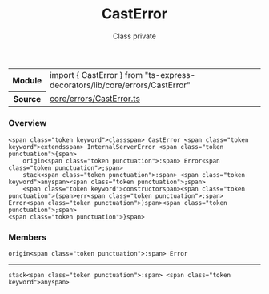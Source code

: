 <header class="symbol-info-header">    <h1 id="casterror">CastError</h1>    <label class="symbol-info-type-label class">Class</label>    <label class="api-type-label private">private</label>  </header>
<section class="symbol-info">      <table class="is-full-width">        <tbody>        <tr>          <th>Module</th>          <td>            <div class="lang-typescript">                <span class="token keyword">import</span> { CastError }                 <span class="token keyword">from</span>                 <span class="token string">"ts-express-decorators/lib/core/errors/CastError"</span>                            </div>          </td>        </tr>        <tr>          <th>Source</th>          <td>            <a href="https://romakita.github.io/ts-express-decorators/#//blob/v2.3.8/src/core/errors/CastError.ts#L0-L0">                core/errors/CastError.ts            </a>        </td>        </tr>                </tbody>      </table>    </section>

### Overview

<pre><code class="typescript-lang"><<a href="#api/common/mvc/"><span class="token"></span></a>span<a href="#api/common/mvc/"><span class="token"></span></a> <a href="#api/common/mvc/"><span class="token"></span></a>class<a href="#api/common/mvc/"><span class="token"></span></a>="<a href="#api/common/mvc/"><span class="token"></span></a>token<a href="#api/common/mvc/"><span class="token"></span></a> <a href="#api/common/mvc/"><span class="token"></span></a>keyword<a href="#api/common/mvc/"><span class="token"></span></a>"><a href="#api/common/mvc/"><span class="token"></span></a>class<a href="#api/common/mvc/"><span class="token"></span></a></<a href="#api/common/mvc/"><span class="token"></span></a>span<a href="#api/common/mvc/"><span class="token"></span></a>> <a href="#api/common/mvc/"><span class="token"></span></a>CastError<a href="#api/common/mvc/"><span class="token"></span></a> <<a href="#api/common/mvc/"><span class="token"></span></a>span<a href="#api/common/mvc/"><span class="token"></span></a> <a href="#api/common/mvc/"><span class="token"></span></a>class<a href="#api/common/mvc/"><span class="token"></span></a>="<a href="#api/common/mvc/"><span class="token"></span></a>token<a href="#api/common/mvc/"><span class="token"></span></a> <a href="#api/common/mvc/"><span class="token"></span></a>keyword<a href="#api/common/mvc/"><span class="token"></span></a>"><a href="#api/common/mvc/"><span class="token"></span></a>extends<a href="#api/common/mvc/"><span class="token"></span></a></<a href="#api/common/mvc/"><span class="token"></span></a>span<a href="#api/common/mvc/"><span class="token"></span></a>> <a href="#api/common/mvc/"><span class="token"></span></a>InternalServerError<a href="#api/common/mvc/"><span class="token"></span></a> <<a href="#api/common/mvc/"><span class="token"></span></a>span<a href="#api/common/mvc/"><span class="token"></span></a> <a href="#api/common/mvc/"><span class="token"></span></a>class<a href="#api/common/mvc/"><span class="token"></span></a>="<a href="#api/common/mvc/"><span class="token"></span></a>token<a href="#api/common/mvc/"><span class="token"></span></a> <a href="#api/common/mvc/"><span class="token"></span></a>punctuation<a href="#api/common/mvc/"><span class="token"></span></a>">{</<a href="#api/common/mvc/"><span class="token"></span></a>span<a href="#api/common/mvc/"><span class="token"></span></a>>
    <a href="#api/common/mvc/"><span class="token"></span></a>origin<a href="#api/common/mvc/"><span class="token"></span></a><<a href="#api/common/mvc/"><span class="token"></span></a>span<a href="#api/common/mvc/"><span class="token"></span></a> <a href="#api/common/mvc/"><span class="token"></span></a>class<a href="#api/common/mvc/"><span class="token"></span></a>="<a href="#api/common/mvc/"><span class="token"></span></a>token<a href="#api/common/mvc/"><span class="token"></span></a> <a href="#api/common/mvc/"><span class="token"></span></a>punctuation<a href="#api/common/mvc/"><span class="token"></span></a>">:</<a href="#api/common/mvc/"><span class="token"></span></a>span<a href="#api/common/mvc/"><span class="token"></span></a>> <a href="#api/common/mvc/"><span class="token"></span></a>Error<a href="#api/common/mvc/"><span class="token"></span></a><<a href="#api/common/mvc/"><span class="token"></span></a>span<a href="#api/common/mvc/"><span class="token"></span></a> <a href="#api/common/mvc/"><span class="token"></span></a>class<a href="#api/common/mvc/"><span class="token"></span></a>="<a href="#api/common/mvc/"><span class="token"></span></a>token<a href="#api/common/mvc/"><span class="token"></span></a> <a href="#api/common/mvc/"><span class="token"></span></a>punctuation<a href="#api/common/mvc/"><span class="token"></span></a>">;</<a href="#api/common/mvc/"><span class="token"></span></a>span<a href="#api/common/mvc/"><span class="token"></span></a>>
    <a href="#api/common/mvc/"><span class="token"></span></a>stack<a href="#api/common/mvc/"><span class="token"></span></a><<a href="#api/common/mvc/"><span class="token"></span></a>span<a href="#api/common/mvc/"><span class="token"></span></a> <a href="#api/common/mvc/"><span class="token"></span></a>class<a href="#api/common/mvc/"><span class="token"></span></a>="<a href="#api/common/mvc/"><span class="token"></span></a>token<a href="#api/common/mvc/"><span class="token"></span></a> <a href="#api/common/mvc/"><span class="token"></span></a>punctuation<a href="#api/common/mvc/"><span class="token"></span></a>">:</<a href="#api/common/mvc/"><span class="token"></span></a>span<a href="#api/common/mvc/"><span class="token"></span></a>> <<a href="#api/common/mvc/"><span class="token"></span></a>span<a href="#api/common/mvc/"><span class="token"></span></a> <a href="#api/common/mvc/"><span class="token"></span></a>class<a href="#api/common/mvc/"><span class="token"></span></a>="<a href="#api/common/mvc/"><span class="token"></span></a>token<a href="#api/common/mvc/"><span class="token"></span></a> <a href="#api/common/mvc/"><span class="token"></span></a>keyword<a href="#api/common/mvc/"><span class="token"></span></a>"><a href="#api/common/mvc/"><span class="token"></span></a>any<a href="#api/common/mvc/"><span class="token"></span></a></<a href="#api/common/mvc/"><span class="token"></span></a>span<a href="#api/common/mvc/"><span class="token"></span></a>><<a href="#api/common/mvc/"><span class="token"></span></a>span<a href="#api/common/mvc/"><span class="token"></span></a> <a href="#api/common/mvc/"><span class="token"></span></a>class<a href="#api/common/mvc/"><span class="token"></span></a>="<a href="#api/common/mvc/"><span class="token"></span></a>token<a href="#api/common/mvc/"><span class="token"></span></a> <a href="#api/common/mvc/"><span class="token"></span></a>punctuation<a href="#api/common/mvc/"><span class="token"></span></a>">;</<a href="#api/common/mvc/"><span class="token"></span></a>span<a href="#api/common/mvc/"><span class="token"></span></a>>
    <<a href="#api/common/mvc/"><span class="token"></span></a>span<a href="#api/common/mvc/"><span class="token"></span></a> <a href="#api/common/mvc/"><span class="token"></span></a>class<a href="#api/common/mvc/"><span class="token"></span></a>="<a href="#api/common/mvc/"><span class="token"></span></a>token<a href="#api/common/mvc/"><span class="token"></span></a> <a href="#api/common/mvc/"><span class="token"></span></a>keyword<a href="#api/common/mvc/"><span class="token"></span></a>"><a href="#api/common/mvc/"><span class="token"></span></a>constructor<a href="#api/common/mvc/"><span class="token"></span></a></<a href="#api/common/mvc/"><span class="token"></span></a>span<a href="#api/common/mvc/"><span class="token"></span></a>><<a href="#api/common/mvc/"><span class="token"></span></a>span<a href="#api/common/mvc/"><span class="token"></span></a> <a href="#api/common/mvc/"><span class="token"></span></a>class<a href="#api/common/mvc/"><span class="token"></span></a>="<a href="#api/common/mvc/"><span class="token"></span></a>token<a href="#api/common/mvc/"><span class="token"></span></a> <a href="#api/common/mvc/"><span class="token"></span></a>punctuation<a href="#api/common/mvc/"><span class="token"></span></a>">(</<a href="#api/common/mvc/"><span class="token"></span></a>span<a href="#api/common/mvc/"><span class="token"></span></a>><a href="#api/common/mvc/"><span class="token"></span></a>err<a href="#api/common/mvc/"><span class="token"></span></a><<a href="#api/common/mvc/"><span class="token"></span></a>span<a href="#api/common/mvc/"><span class="token"></span></a> <a href="#api/common/mvc/"><span class="token"></span></a>class<a href="#api/common/mvc/"><span class="token"></span></a>="<a href="#api/common/mvc/"><span class="token"></span></a>token<a href="#api/common/mvc/"><span class="token"></span></a> <a href="#api/common/mvc/"><span class="token"></span></a>punctuation<a href="#api/common/mvc/"><span class="token"></span></a>">:</<a href="#api/common/mvc/"><span class="token"></span></a>span<a href="#api/common/mvc/"><span class="token"></span></a>> <a href="#api/common/mvc/"><span class="token"></span></a>Error<a href="#api/common/mvc/"><span class="token"></span></a><<a href="#api/common/mvc/"><span class="token"></span></a>span<a href="#api/common/mvc/"><span class="token"></span></a> <a href="#api/common/mvc/"><span class="token"></span></a>class<a href="#api/common/mvc/"><span class="token"></span></a>="<a href="#api/common/mvc/"><span class="token"></span></a>token<a href="#api/common/mvc/"><span class="token"></span></a> <a href="#api/common/mvc/"><span class="token"></span></a>punctuation<a href="#api/common/mvc/"><span class="token"></span></a>">)</<a href="#api/common/mvc/"><span class="token"></span></a>span<a href="#api/common/mvc/"><span class="token"></span></a>><<a href="#api/common/mvc/"><span class="token"></span></a>span<a href="#api/common/mvc/"><span class="token"></span></a> <a href="#api/common/mvc/"><span class="token"></span></a>class<a href="#api/common/mvc/"><span class="token"></span></a>="<a href="#api/common/mvc/"><span class="token"></span></a>token<a href="#api/common/mvc/"><span class="token"></span></a> <a href="#api/common/mvc/"><span class="token"></span></a>punctuation<a href="#api/common/mvc/"><span class="token"></span></a>">;</<a href="#api/common/mvc/"><span class="token"></span></a>span<a href="#api/common/mvc/"><span class="token"></span></a>>
<<a href="#api/common/mvc/"><span class="token"></span></a>span<a href="#api/common/mvc/"><span class="token"></span></a> <a href="#api/common/mvc/"><span class="token"></span></a>class<a href="#api/common/mvc/"><span class="token"></span></a>="<a href="#api/common/mvc/"><span class="token"></span></a>token<a href="#api/common/mvc/"><span class="token"></span></a> <a href="#api/common/mvc/"><span class="token"></span></a>punctuation<a href="#api/common/mvc/"><span class="token"></span></a>">}</<a href="#api/common/mvc/"><span class="token"></span></a>span<a href="#api/common/mvc/"><span class="token"></span></a>></code></pre>

### Members

<div class="method-overview"><pre><code class="typescript-lang"><a href="#api/common/mvc/"><span class="token"></span></a>origin<a href="#api/common/mvc/"><span class="token"></span></a><<a href="#api/common/mvc/"><span class="token"></span></a>span<a href="#api/common/mvc/"><span class="token"></span></a> <a href="#api/common/mvc/"><span class="token"></span></a>class<a href="#api/common/mvc/"><span class="token"></span></a>="<a href="#api/common/mvc/"><span class="token"></span></a>token<a href="#api/common/mvc/"><span class="token"></span></a> <a href="#api/common/mvc/"><span class="token"></span></a>punctuation<a href="#api/common/mvc/"><span class="token"></span></a>">:</<a href="#api/common/mvc/"><span class="token"></span></a>span<a href="#api/common/mvc/"><span class="token"></span></a>> <a href="#api/common/mvc/"><span class="token"></span></a>Error<a href="#api/common/mvc/"><span class="token"></span></a></code></pre></div>
<hr />
<div class="method-overview"><pre><code class="typescript-lang"><a href="#api/common/mvc/"><span class="token"></span></a>stack<a href="#api/common/mvc/"><span class="token"></span></a><<a href="#api/common/mvc/"><span class="token"></span></a>span<a href="#api/common/mvc/"><span class="token"></span></a> <a href="#api/common/mvc/"><span class="token"></span></a>class<a href="#api/common/mvc/"><span class="token"></span></a>="<a href="#api/common/mvc/"><span class="token"></span></a>token<a href="#api/common/mvc/"><span class="token"></span></a> <a href="#api/common/mvc/"><span class="token"></span></a>punctuation<a href="#api/common/mvc/"><span class="token"></span></a>">:</<a href="#api/common/mvc/"><span class="token"></span></a>span<a href="#api/common/mvc/"><span class="token"></span></a>> <<a href="#api/common/mvc/"><span class="token"></span></a>span<a href="#api/common/mvc/"><span class="token"></span></a> <a href="#api/common/mvc/"><span class="token"></span></a>class<a href="#api/common/mvc/"><span class="token"></span></a>="<a href="#api/common/mvc/"><span class="token"></span></a>token<a href="#api/common/mvc/"><span class="token"></span></a> <a href="#api/common/mvc/"><span class="token"></span></a>keyword<a href="#api/common/mvc/"><span class="token"></span></a>"><a href="#api/common/mvc/"><span class="token"></span></a>any<a href="#api/common/mvc/"><span class="token"></span></a></<a href="#api/common/mvc/"><span class="token"></span></a>span<a href="#api/common/mvc/"><span class="token"></span></a>></code></pre></div>
